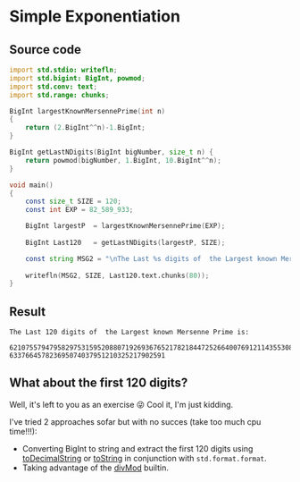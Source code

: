 
# Simple Exponentiation

## Source code

```d
import std.stdio: writefln;
import std.bigint: BigInt, powmod;
import std.conv: text;
import std.range: chunks;

BigInt largestKnownMersennePrime(int n)
{
    return (2.BigInt^^n)-1.BigInt;
}

BigInt getLastNDigits(BigInt bigNumber, size_t n) {
    return powmod(bigNumber, 1.BigInt, 10.BigInt^^n);
}

void main()
{
    const size_t SIZE = 120;
    const int EXP = 82_589_933;

    BigInt largestP  = largestKnownMersennePrime(EXP);
    
    BigInt Last120   = getLastNDigits(largestP, SIZE);

    const string MSG2 = "\nThe Last %s digits of  the Largest known Mersenne Prime is: \n\n%(%s\\\n%)";
    
    writefln(MSG2, SIZE, Last120.text.chunks(80));
}

```

## Result

```text
The Last 120 digits of  the Largest known Mersenne Prime is:

62107557947958297531595208807192693676521782184472526640076912114355308311969487\
633766457823695074037951210325217902591
```

## What about the first 120 digits?

Well, it's left to you as an exercise 😜 Cool it, I'm just kidding.

I've tried 2 approaches sofar but with no succes (take too much cpu time!!!):
  - Converting BigInt to string and extract the first 120 digits using [toDecimalString](https://dlang.org/phobos/std_bigint.html#.toDecimalString) or [toString](https://dlang.org/phobos/std_bigint.html#.BigInt.toString) in conjunction with `std.format.format`.
  - Taking advantage of the [divMod](https://dlang.org/phobos/std_bigint.html#.divMod) builtin.
